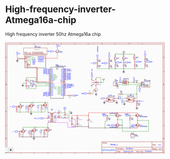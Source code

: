 # High-frequency-inverter-Atmega16a-chip
High frequency inverter 50hz Atmega16a chip
<br><br>
<img src="https://raw.githubusercontent.com/SouravApiDev/High-frequency-inverter-50hz-Atmega16a-chip/main/Screenshot%202024-07-07%20005636.png">
